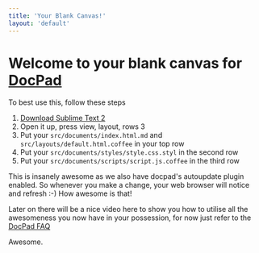 ```yaml
---
title: 'Your Blank Canvas!'
layout: 'default'
---
```


# Welcome to your blank canvas for [DocPad](https://github.com/bevry/docpad)

To best use this, follow these steps

1. [Download Sublime Text 2](http://www.sublimetext.com/2)
1. Open it up, press view, layout, rows 3
1. Put your `src/documents/index.html.md` and `src/layouts/default.html.coffee` in your top row
1. Put your `src/documents/styles/style.css.styl` in the second row
1. Put your `src/documents/scripts/script.js.coffee` in the third row

This is insanely awesome as we also have docpad's autoupdate plugin enabled. So whenever you make a change, your web browser will notice and refresh :-) How awesome is that!

Later on there will be a nice video here to show you how to utilise all the awesomeness you now have in your possession, for now just refer to the [DocPad FAQ](https://github.com/bevry/docpad/wiki/FAQ)

Awesome.